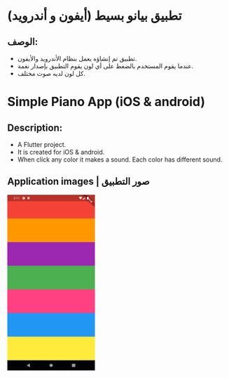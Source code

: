 # تطبيق بيانو بسيط (أيفون و أندرويد)

## الوصف:

- تطبيق تم إنشاؤه يعمل بنظام الأندرويد والأيفون.
- عندما يقوم المستخدم بالضغط على أي لون يقوم التطبيق بإصدار نغمة.
- كل لون لديه صوت مختلف.

# Simple Piano App (iOS & android)

## Description:

- A Flutter project.
- It is created for iOS & android.
- When click any color it makes a sound. Each color has different sound.

## Application images | صور التطبيق

<img src="Screenshot_1689981097-1.png" width="200" height="400">
